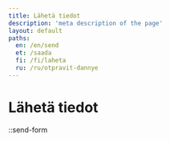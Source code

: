 ```yaml
---
title: Lähetä tiedot
description: 'meta description of the page'
layout: default
paths:
  en: /en/send
  et: /saada
  fi: /fi/laheta
  ru: /ru/otpravit-dannye
---
```


# Lähetä tiedot

::send-form
